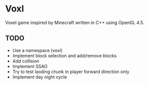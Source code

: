 # Voxl

Voxel game inspired by Minecraft written in C++ using OpenGL 4.5.

## TODO

- Use a namespace (voxl)
- Implement block selection and add/remove blocks
- Add collision
- Implement SSAO
- Try to test laoding chunk in player forward direction only
- Implement day night cycle
